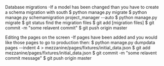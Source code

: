 
Database migrations
-If a model has been changed than you have to create a schema migration with south
    $ python manage.py migrate
    $ python manage.py schemamigration project_manager --auto
    $ python manage.py migrate 
    $ git status
    find the migration files
    $ git add [migration files]
    $ git commit -m "some relavent commit"
    $ git push origin master


Editing the pages on the screen
-If pages have been added and you would like those pages to go to production then:
    $ python manage.py dumpdata pages --indent 4 > mezzanine/pages/fixtures/initial_data.json 
    $ git add mezzanine/pages/fixtures/initial_data.json
    $ git commit -m "some relavent commit message"
    $ git push origin master


